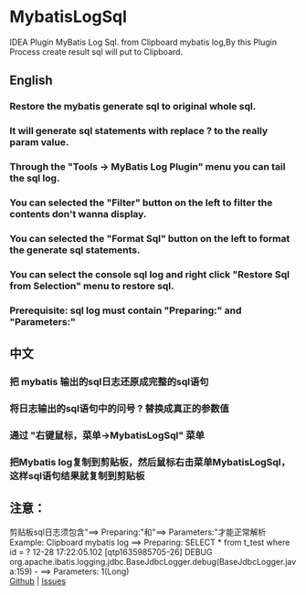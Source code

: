 # MybatisLogSql
IDEA Plugin MyBatis Log Sql.       from Clipboard mybatis log,By this Plugin Process  create result sql will put to Clipboard.

## English
### Restore the mybatis generate sql to original whole sql.
### It will generate sql statements with replace ? to the really param value.
### Through the "Tools -> MyBatis Log Plugin" menu you can tail the sql log.
### You can selected the "Filter" button on the left to filter the contents don't wanna display.
### You can selected the "Format Sql" button on the left to format the generate sql statements.
### You can select the console sql log and right click "Restore Sql from Selection" menu to restore sql.
### Prerequisite: sql log must contain "Preparing:" and "Parameters:"
## 中文
### 把 mybatis 输出的sql日志还原成完整的sql语句
### 将日志输出的sql语句中的问号 ? 替换成真正的参数值
### 通过 "右键鼠标，菜单->MybatisLogSql" 菜单
### 把Mybatis log复制到剪贴板，然后鼠标右击菜单MybatisLogSql，这样sql语句结果就复制到剪贴板
## 注意：
剪贴板sql日志须包含"==>  Preparing:"和"==> Parameters:"才能正常解析
      Example: Clipboard mybatis log
==>  Preparing: SELECT * from t_test where id = ?
12-28 17:22:05.102 [qtp1635985705-26] DEBUG org.apache.ibatis.logging.jdbc.BaseJdbcLogger.debug(BaseJdbcLogger.java:159) - ==> Parameters: 1(Long)
      <br/>
      <a href="https://github.com/lyg123/MybatisLogSql">Github</a> | <a href="https://github.com/lyg123/MybatisLogSql/issues">Issues</a>
       <br/>
